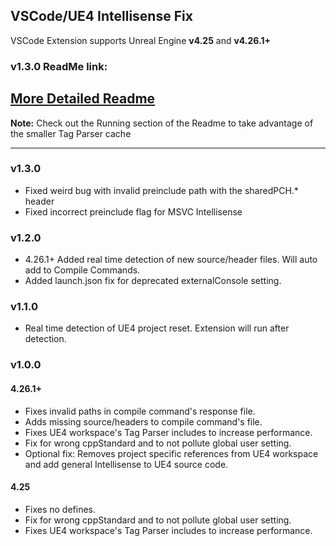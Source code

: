 ## VSCode/UE4 Intellisense Fix

VSCode Extension supports Unreal Engine **v4.25** and **v4.26.1+**

### v1.3.0 ReadMe link:

## [More Detailed Readme](https://gist.github.com/boocs/f63a4878156295b6e854cac68672f305)

**Note:** Check out the Running section of the Readme to take advantage of the smaller Tag Parser cache

---
### v1.3.0
- Fixed weird bug with invalid preinclude path with the sharedPCH.* header
- Fixed incorrect preinclude flag for MSVC Intellisense

### v1.2.0
- 4.26.1+ Added real time detection of new source/header files. Will auto add to Compile Commands.
- Added launch.json fix for deprecated externalConsole setting.


### v1.1.0
- Real time detection of UE4 project reset. Extension will run after detection.

### v1.0.0
#### 4.26.1+
- Fixes invalid paths in compile command's response file.
- Adds missing source/headers to compile command's file.
- Fixes UE4 workspace's Tag Parser includes to increase performance.
- Fix for wrong cppStandard and to not pollute global user setting.
- Optional fix: Removes project specific references from UE4 workspace and add general Intellisense to UE4 source code.

#### 4.25
- Fixes no defines.
- Fix for wrong cppStandard and to not pollute global user setting. 
- Fixes UE4 workspace's Tag Parser includes to increase performance.
